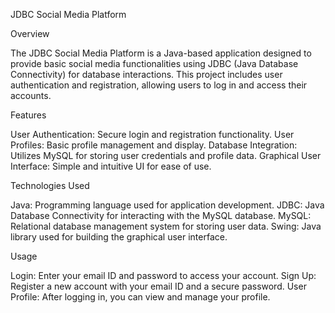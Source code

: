 JDBC Social Media Platform

Overview

The JDBC Social Media Platform is a Java-based application designed to provide basic social media functionalities using JDBC (Java Database Connectivity) for database interactions. This project includes user authentication and registration, allowing users to log in and access their accounts.

Features

User Authentication: Secure login and registration functionality.
User Profiles: Basic profile management and display.
Database Integration: Utilizes MySQL for storing user credentials and profile data.
Graphical User Interface: Simple and intuitive UI for ease of use.

Technologies Used

Java: Programming language used for application development.
JDBC: Java Database Connectivity for interacting with the MySQL database.
MySQL: Relational database management system for storing user data.
Swing: Java library used for building the graphical user interface.


Usage

Login: Enter your email ID and password to access your account.
Sign Up: Register a new account with your email ID and a secure password.
User Profile: After logging in, you can view and manage your profile.
